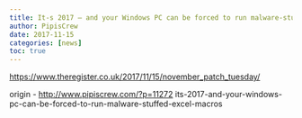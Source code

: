 ```yaml
---
title: It-s 2017 – and your Windows PC can be forced to run malware-stuffed Excel macros
author: PipisCrew
date: 2017-11-15
categories: [news]
toc: true
---
```


https://www.theregister.co.uk/2017/11/15/november_patch_tuesday/

origin - http://www.pipiscrew.com/?p=11272 its-2017-and-your-windows-pc-can-be-forced-to-run-malware-stuffed-excel-macros